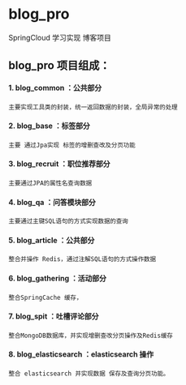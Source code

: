 # blog_pro
SpringCloud 学习实现 博客项目

## blog_pro 项目组成：

####  1. blog_common ：公共部分

```$xslt
主要实现工具类的封装，统一返回数据的封装，全局异常的处理
```
####  2. blog_base ：标签部分
```$xslt
主要 通过Jpa实现 标签的增删查改及分页功能
```
####  3. blog_recruit ：职位推荐部分
```$xslt
主要通过JPA的属性名查询数据
```
####  4. blog_qa ：问答模块部分
```$xslt
主要通过主键SQL语句的方式实现数据的查询
```
####  5. blog_article ：公共部分
```$xslt
整合并操作 Redis，通过注解SQL语句的方式操作数据
```
####  6. blog_gathering ：活动部分
```$xslt
整合SpringCache 缓存，
```
####  7. blog_spit ：吐槽评论部分
```$xslt
整合MongoDB数据库，并实现增删查改分页操作及Redis缓存
```
####  8. blog_elasticsearch ：elasticsearch 操作
```$xslt
整合 elasticsearch 并实现数据 保存及查询分页功能。
```

